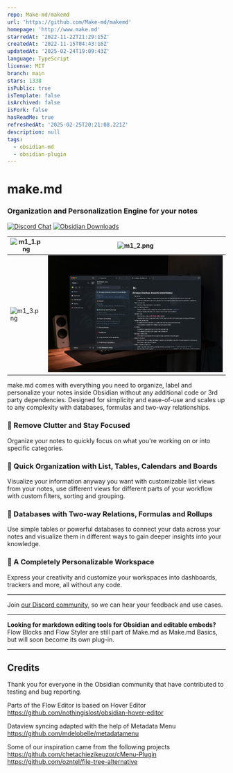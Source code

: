 ```yaml
---
repo: Make-md/makemd
url: 'https://github.com/Make-md/makemd'
homepage: 'http://www.make.md'
starredAt: '2022-11-22T21:29:15Z'
createdAt: '2022-11-15T04:43:16Z'
updatedAt: '2025-02-24T19:09:43Z'
language: TypeScript
license: MIT
branch: main
stars: 1338
isPublic: true
isTemplate: false
isArchived: false
isFork: false
hasReadMe: true
refreshedAt: '2025-02-25T20:21:08.221Z'
description: null
tags:
  - obsidian-md
  - obsidian-plugin
---
```


# make.md

### Organization and Personalization Engine for your notes

[![Discord Chat](https://img.shields.io/discord/799706244264362024?color=748AD9&label=discord%20chat)](https://make.md/community) [![Obsidian Downloads](https://img.shields.io/badge/dynamic/json?logo=obsidian&color=%23483699&label=downloads&query=%24%5B%22make-md%22%5D.downloads&url=https%3A%2F%2Fraw.githubusercontent.com%2Fobsidianmd%2Fobsidian-releases%2Fmaster%2Fcommunity-plugin-stats.json)](obsidian://show-plugin?id=make-md)

| ![m1_1.png](https://github.com/Make-md/makemd-docs/blob/main/assets/images/m1_1.png?raw=true) | ![m1_2.png](https://github.com/Make-md/makemd-docs/blob/main/assets/images/m1_2.png?raw=true) |
| --------------------------------------------------------------------------------------------- | --------------------------------------------------------------------------------------------- |
| ![m1_3.png](https://github.com/Make-md/makemd-docs/blob/main/assets/images/m1_3.png?raw=true) | ![m1_4.png](https://github.com/Make-md/makemd-docs/blob/main/assets/images/m1_4.png?raw=true) |

make.md comes with everything you need to organize, label and personalize your notes inside Obsidian without any additional code or 3rd party dependencies. Designed for simplicity and ease-of-use and scales up to any complexity with databases, formulas and two-way relationships.

### 🌳 Remove Clutter and Stay Focused

Organize your notes to quickly focus on what you're working on or into specific categories.

### 🍱 Quick Organization with List, Tables, Calendars and Boards

Visualize your information anyway you want with customizable list views from your notes, use different views for different parts of your workflow with custom filters, sorting and grouping.

### 🧩 Databases with Two-way Relations, Formulas and Rollups

Use simple tables or powerful databases to connect your data across your notes and visualize them in different ways to gain deeper insights into your knowledge.

### 🎨 A Completely Personalizable Workspace

Express your creativity and customize your workspaces into dashboards, trackers and more, all without any code.

---

Join [our Discord community](https://make.md/community), so we can hear your feedback and use cases.

---

**Looking for markdown editing tools for Obsidian and editable embeds?**
Flow Blocks and Flow Styler are still part of Make.md as Make.md Basics, but will soon become its own plug-in.

---

## Credits

Thank you for everyone in the Obsidian community that have contributed to testing and bug reporting.

Parts of the Flow Editor is based on Hover Editor
https://github.com/nothingislost/obsidian-hover-editor

Dataview syncing adapted with the help of Metadata Menu
https://github.com/mdelobelle/metadatamenu

Some of our inspiration came from the following projects
https://github.com/chetachiezikeuzor/cMenu-Plugin
https://github.com/ozntel/file-tree-alternative
